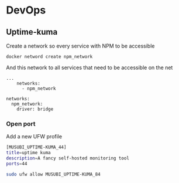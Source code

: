 # DevOps

## Uptime-kuma

Create a network so every service with NPM to be accessible 

```docker 
docker netword create npm_network
```

And this network to all services that need to be accessible on the net

```docker
...
    networks:
      - npm_network

networks:
  npm_network:
    driver: bridge
```

### Open port

Add a new UFW profile
```bash
[MUSUBI_UPTIME-KUMA_44]
title=uptime kuma
description=A fancy self-hosted monitoring tool
ports=44
```

```bash
sudo ufw allow MUSUBI_UPTIME-KUMA_84
```
